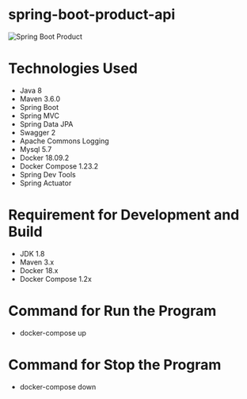 # spring-boot-product-api

![Spring Boot Product](https://qph.fs.quoracdn.net/main-qimg-a31557644f4d9cdc5b4aa49b8c282d4b "Spring Boot Product Api")

# Technologies Used
- Java 8
- Maven 3.6.0
- Spring Boot
- Spring MVC
- Spring Data JPA
- Swagger 2
- Apache Commons Logging
- Mysql 5.7
- Docker 18.09.2
- Docker Compose 1.23.2
- Spring Dev Tools
- Spring Actuator


# Requirement for Development and Build
- JDK 1.8
- Maven 3.x
- Docker 18.x
- Docker Compose 1.2x

# Command for Run the Program
- docker-compose up

# Command for Stop the Program
- docker-compose down

